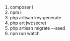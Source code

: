 1. composer i
2. npm i
3. php artisan key:generate
4. php art jwt:secret
5. php artisan migrate --seed
6. npn run watch
